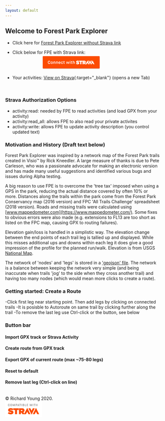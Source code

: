 ```yaml
---
layout: default
---
```

<head>
  <link rel="stylesheet" href="https://maxcdn.bootstrapcdn.com/font-awesome/4.6.1/css/font-awesome.min.css">
  <link rel="shortcut icon" type="image/png" href="{{ site.baseurl }}/favicon.png">
</head>

## Welcome to Forest Park Explorer

- Click here for [Forest Park Explorer without Strava link](main.html)

- Click below for FPE with Strava link:  
&nbsp;&nbsp;&nbsp;&nbsp;&nbsp;&nbsp;&nbsp;&nbsp;&nbsp;&nbsp;&nbsp;&nbsp;&nbsp;&nbsp;&nbsp;&nbsp;&nbsp;&nbsp;&nbsp;&nbsp;&nbsp;&nbsp;&nbsp;&nbsp;[![Connect with Strava](/images/btn_strava_connectwith_orange.png)](https://www.strava.com/oauth/authorize?client_id=31392&response_type=code&redirect_uri=https://richardjy.github.io/FPE/main.html&approval_prompt=auto&scope=read,activity:read,activity:read_all,activity:write)

- Your activities: [View on Strava](https://www.strava.com/athlete/training){:target="_blank"} (opens a new Tab)

<br>

### Strava Authorization Options

- activity:read: needed by FPE to read activities (and load GPX from your activity)
- activity:read_all: allows FPE to also read your private activites
- activity:write: allows FPE to update activity description (you control updated text)

### Motivation and History (Draft text below)
Forest Park Explorer was inspired by a network map of the Forest Park trails created in Visio™ by Rick Kneedler. A large measure of thanks is due to Pete Carleson, who was a passionate advocate for making an electronic version and has made many useful suggestions and identified various bugs and issues during Alpha testing. 

A big reason to use FPE is to overcome the 'tree tax' imposed when using a GPS in the park, reducing the actual distance covered by often 10% or more. Distances along the trails within the park come from the Forest Park Conservancy map (2016 version) and FPC 'All Trails Challenge' spreadsheet (2018 version). Roads and missing trails were calculated using [www.mappedometer.com](https://www.mappedometer.com/). Some fixes to obvious errors were also made (e.g. extensions to FL13 are too short as listed on the FPC  map, causing GPX to routing failures). 

Elevation gain/loss is handled in a simplistic way. The elevation change between the end points of each trail leg is tallied up and displayed. While this misses additional ups and downs within each leg it does give a good impression of the profile for the planned run/walk. Elevation is from USGS [National Map](https://www.usgs.gov/core-science-systems/national-geospatial-program/national-map).

The network of 'nodes' and 'legs' is stored in a ['geojson' file](https://gist.github.com/richardjy/9524f0810c1bda554c69f36501cbd92a). The network is a balance between keeping the network very simple (and being inaccurate when trails 'jog' to the side when they cross another trail) and having too many nodes (which would mean more clicks to create a route).

### Getting started: Create a Route
-Click first leg near starting point. Then add legs by clicking on connected trails
-It is posisble to Autoroute on same trail by clicking further along the trail
-To remove the last leg use Ctrl-click or the button, see below

### Button bar

#### <i class='fa fa-map-o'></i>  Import GPX track or Strava Activity
#### <i class='fa fa-map-signs fa-lg'></i>  Create route from GPX track
#### <i class='fa fa-download fa-lg'></i>  Export GPX of current route (max ~75-80 legs)
#### <i class='fa fa-refresh fa-lg'></i>  Reset to default
#### <i class='fa fa-undo fa-lg'></i>  Remove last leg (Ctrl-click on line)


<br>
© Richard Young 2020.

<br>
<img src="images/api_logo_cptblWith_strava_stack_light.png" alt="Compatible with Strava" width="120">
